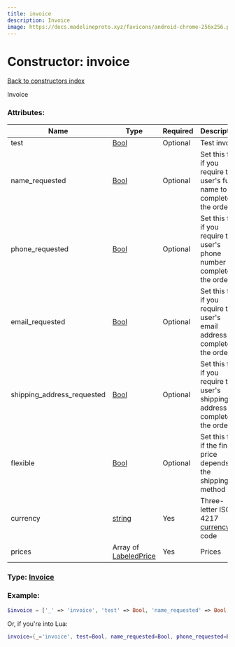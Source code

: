 ```yaml
---
title: invoice
description: Invoice
image: https://docs.madelineproto.xyz/favicons/android-chrome-256x256.png
---
```

# Constructor: invoice  
[Back to constructors index](index.md)



Invoice

### Attributes:

| Name     |    Type       | Required | Description |
|----------|---------------|----------|-------------|
|test|[Bool](../types/Bool.md) | Optional|Test invoice|
|name\_requested|[Bool](../types/Bool.md) | Optional|Set this flag if you require the user's full name to complete the order|
|phone\_requested|[Bool](../types/Bool.md) | Optional|Set this flag if you require the user's phone number to complete the order|
|email\_requested|[Bool](../types/Bool.md) | Optional|Set this flag if you require the user's email address to complete the order|
|shipping\_address\_requested|[Bool](../types/Bool.md) | Optional|Set this flag if you require the user's shipping address to complete the order|
|flexible|[Bool](../types/Bool.md) | Optional|Set this flag if the final price depends on the shipping method|
|currency|[string](../types/string.md) | Yes|Three-letter ISO 4217 [currency](https://core.telegram.org/bots/payments#supported-currencies) code|
|prices|Array of [LabeledPrice](../types/LabeledPrice.md) | Yes|Prices|



### Type: [Invoice](../types/Invoice.md)


### Example:

```php
$invoice = ['_' => 'invoice', 'test' => Bool, 'name_requested' => Bool, 'phone_requested' => Bool, 'email_requested' => Bool, 'shipping_address_requested' => Bool, 'flexible' => Bool, 'currency' => 'string', 'prices' => [LabeledPrice, LabeledPrice]];
```  


Or, if you're into Lua:

```lua
invoice={_='invoice', test=Bool, name_requested=Bool, phone_requested=Bool, email_requested=Bool, shipping_address_requested=Bool, flexible=Bool, currency='string', prices={LabeledPrice}}

```


